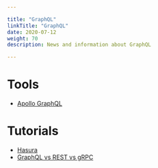 ```yaml
---

title: "GraphQL"  
linkTitle: "GraphQL"  
date: 2020-07-12  
weight: 70  
description: News and information about GraphQL

---
```


# Tools

*   [Apollo GraphQL](https://www.apollographql.com/)

# Tutorials

*   [Hasura](https://hasura.io/learn/)
* [GraphQL vs REST vs gRPC](https://nordicapis.com/when-to-use-what-rest-graphql-webhooks-grpc/)
